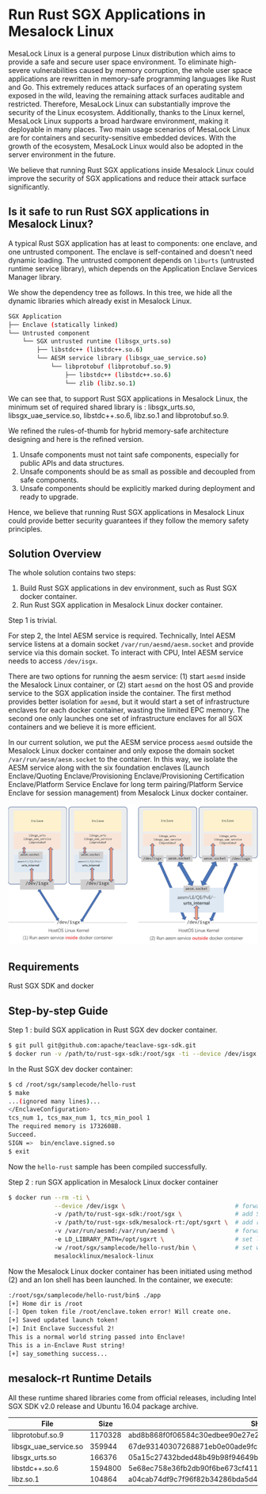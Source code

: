 # Run Rust SGX Applications in Mesalock Linux

MesaLock Linux is a general purpose Linux distribution which aims to provide a safe and secure user space environment. To eliminate high-severe vulnerabilities caused by memory corruption, the whole user space applications are rewritten in memory-safe programming languages like Rust and Go. This extremely reduces attack surfaces of an operating system exposed in the wild, leaving the remaining attack surfaces auditable and restricted.  Therefore, MesaLock Linux can substantially improve the security of the Linux ecosystem. Additionally, thanks to the Linux kernel, MesaLock Linux supports a broad hardware environment, making it deployable in many places. Two main usage scenarios of MesaLock Linux are for containers and security-sensitive embedded devices. With the growth of the ecosystem, MesaLock Linux would also be adopted in the server environment in the future.

We believe that running Rust SGX applications inside Mesalock Linux could improve the security of SGX applications and reduce their attack surface significantly.

## Is it safe to run Rust SGX applications in Mesalock Linux?

A typical Rust SGX application has at least to components: one enclave, and one untrusted component. The enclave is self-contained and doesn't need dynamic loading. The untrusted component depends on `liburts` (untrusted runtime service library), which depends on the Application Enclave Services Manager library.

We show the dependency tree as follows. In this tree, we hide all the dynamic libraries which already exist in Mesalock Linux. 

```bash
SGX Application
├── Enclave (statically linked)
└── Untrusted component
    └── SGX untrusted runtime (libsgx_urts.so)
        ├── libstdc++ (libstdc++.so.6)
        └── AESM service library (libsgx_uae_service.so)
            └── libprotobuf (libprotobuf.so.9)
                ├── libstdc++ (libstdc++.so.6)
                └── zlib (libz.so.1)    
```

We can see that, to support Rust SGX applications in Mesalock Linux, the minimum set of required shared library is : libsgx_urts.so, libsgx_uae_service.so, libstdc++.so.6, libz.so.1 and libprotobuf.so.9.

We refined the rules-of-thumb for hybrid memory-safe architecture designing and here is the refined version.

1. Unsafe components must not taint safe components, especially for public APIs and data structures.
2. Unsafe components should be as small as possible and decoupled from safe components.
3. Unsafe components should be explicitly marked during deployment and ready to upgrade. 

Hence, we believe that running Rust SGX applications in Mesalock Linux could provide better security guarantees if they follow the memory safety principles.

## Solution Overview

The whole solution contains two steps:
1. Build Rust SGX applications in dev environment, such as Rust SGX docker container.
2. Run Rust SGX application in Mesalock Linux docker container.

Step 1 is trivial.

For step 2, the Intel AESM service is required. Technically, Intel AESM service listens at a domain socket `/var/run/aesmd/aesm.socket` and provide service via this domain socket. To interact with CPU, Intel AESM service needs to access `/dev/isgx`.

There are two options for running the aesm service: (1) start `aesmd` inside the Mesalock Linux container, or (2) start `aesmd` on the host OS and provide service to the SGX application inside the container. The first method provides better isolation for `aesmd`, but it would start a set of infrastructure enclaves for each docker container, wasting the limited EPC memory. The second one only launches one set of infrastructure enclaves for all SGX containers and we believe it is more efficient.

In our current solution, we put the AESM service process `aesmd` outside the Mesalock Linux docker container and only expose the domain socket `/var/run/aesm/aesm.socket` to the container. In this way, we isolate the AESM service along with the six foundation enclaves (Launch Enclave/Quoting Enclave/Provisioning Enclave/Provisioning Certification Enclave/Platform Service Enclave for long term pairing/Platform Service Enclave for session management) from Mesalock Linux docker container. 

![overview](mesa.png)

## Requirements

Rust SGX SDK and docker

## Step-by-step Guide

Step 1 : build SGX application in Rust SGX dev docker container.

```bash
$ git pull git@github.com:apache/teaclave-sgx-sdk.git
$ docker run -v /path/to/rust-sgx-sdk:/root/sgx -ti --device /dev/isgx baiduxlab/sgx-rust
```

In the Rust SGX dev docker container:

```bash
$ cd /root/sgx/samplecode/hello-rust
$ make
...(ignored many lines)...
</EnclaveConfiguration>
tcs_num 1, tcs_max_num 1, tcs_min_pool 1
The required memory is 1732608B.
Succeed.
SIGN =>  bin/enclave.signed.so
$ exit
```

Now the `hello-rust` sample has been compiled successfully.

Step 2 : run SGX application in Mesalock Linux docker container

```bash
$ docker run --rm -ti \
             --device /dev/isgx \                               # forward isgx device
             -v /path/to/rust-sgx-sdk:/root/sgx \               # add SDK
             -v /path/to/rust-sgx-sdk/mesalock-rt:/opt/sgxrt \  # add runtime lib
             -v /var/run/aesmd:/var/run/aesmd \                 # forward domain socket
             -e LD_LIBRARY_PATH=/opt/sgxrt \                    # set lib path
             -w /root/sgx/samplecode/hello-rust/bin \           # set working dir
             mesalocklinux/mesalock-linux
```
Now the Mesalock Linux docker container has been initiated using method (2) and an Ion shell has been launched. In the container, we execute:

```bash
:/root/sgx/samplecode/hello-rust/bin$ ./app
[+] Home dir is /root
[-] Open token file /root/enclave.token error! Will create one.
[+] Saved updated launch token!
[+] Init Enclave Successful 2!
This is a normal world string passed into Enclave!
This is a in-Enclave Rust string!
[+] say_something success...
```

## mesalock-rt Runtime Details

All these runtime shared libraries come from official releases, including Intel SGX SDK v2.0 release and Ubuntu 16.04 package archive.

| File | Size | SHA256 | Comes from |
| --- | --- | --- | --- |
| libprotobuf.so.9 | 1170328 | abd8b868f0f06584c30edbee90e27e2f8546ffe5bbe938922f62c5821b243925 | [libprotobuf9v5_2.6.1-1.3_amd64.deb](http://archive.ubuntu.com/ubuntu/pool/main/p/protobuf/libprotobuf9v5_2.6.1-1.3_amd64.deb) |
| libsgx_uae_service.so | 359944 | 67de93140307268871eb0e00ade9fc800bf3f45371b68ac79157c71b454edbaa | [sgx_linux_ubuntu16.04.1_x64_psw_2.0.100.40950.bin](https://download.01.org/intel-sgx/linux-2.0/sgx_linux_ubuntu16.04.1_x64_psw_2.0.100.40950.bin) |
| libsgx_urts.so | 166376 | 05a15c27432bded48b49b98f94649b4e90abaedbb4ce8f3c44baa1ff5ce2493d | [sgx_linux_ubuntu16.04.1_x64_psw_2.0.100.40950.bin](https://download.01.org/intel-sgx/linux-2.0/sgx_linux_ubuntu16.04.1_x64_psw_2.0.100.40950.bin) |
| libstdc++.so.6 | 1594800 | 5e68ec758e36fb2db90f6be673cf4112d144a2f29ba400cd5c6e0c8e56ad9408 | [libstdc++6_7.2.0-1ubuntu1~16.04_amd64.deb](https://launchpad.net/~ubuntu-toolchain-r/+archive/ubuntu/test/+files/libstdc++6_7.2.0-1ubuntu1~16.04_amd64.deb) |
| libz.so.1 | 104864 | a04cab74df9c7f96f82b34286bda5d4ee810feaac92dd2e8bcfe931d9c8baef4 | [zlib1g_1.2.11.dfsg-0ubuntu1_amd64.deb](http://us.archive.ubuntu.com/ubuntu/pool/main/z/zlib/zlib1g_1.2.11.dfsg-0ubuntu1_amd64.deb) |



